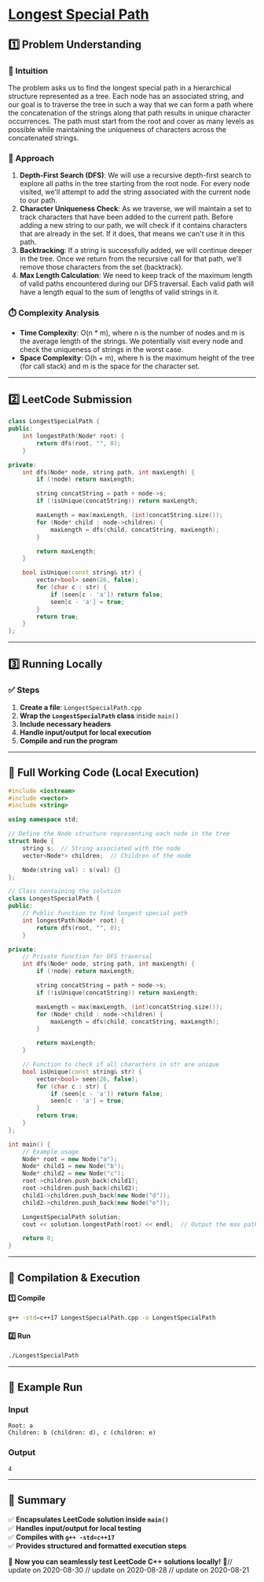 # **[Longest Special Path](https://leetcode.com/problems/longest-special-path/description/)**  

## **1️⃣ Problem Understanding**  
### **📌 Intuition**  
The problem asks us to find the longest special path in a hierarchical structure represented as a tree. Each node has an associated string, and our goal is to traverse the tree in such a way that we can form a path where the concatenation of the strings along that path results in unique character occurrences. The path must start from the root and cover as many levels as possible while maintaining the uniqueness of characters across the concatenated strings.

### **🚀 Approach**  
1. **Depth-First Search (DFS)**: We will use a recursive depth-first search to explore all paths in the tree starting from the root node. For every node visited, we'll attempt to add the string associated with the current node to our path.
2. **Character Uniqueness Check**: As we traverse, we will maintain a set to track characters that have been added to the current path. Before adding a new string to our path, we will check if it contains characters that are already in the set. If it does, that means we can't use it in this path.
3. **Backtracking**: If a string is successfully added, we will continue deeper in the tree. Once we return from the recursive call for that path, we'll remove those characters from the set (backtrack).
4. **Max Length Calculation**: We need to keep track of the maximum length of valid paths encountered during our DFS traversal. Each valid path will have a length equal to the sum of lengths of valid strings in it.

### **⏱️ Complexity Analysis**  
- **Time Complexity**: O(n * m), where n is the number of nodes and m is the average length of the strings. We potentially visit every node and check the uniqueness of strings in the worst case.
- **Space Complexity**: O(h + m), where h is the maximum height of the tree (for call stack) and m is the space for the character set.

---  

## **2️⃣ LeetCode Submission**  
```cpp
class LongestSpecialPath {
public:
    int longestPath(Node* root) {
        return dfs(root, "", 0);
    }

private:
    int dfs(Node* node, string path, int maxLength) {
        if (!node) return maxLength;

        string concatString = path + node->s;
        if (!isUnique(concatString)) return maxLength;

        maxLength = max(maxLength, (int)concatString.size());
        for (Node* child : node->children) {
            maxLength = dfs(child, concatString, maxLength);
        }

        return maxLength;
    }

    bool isUnique(const string& str) {
        vector<bool> seen(26, false);
        for (char c : str) {
            if (seen[c - 'a']) return false;
            seen[c - 'a'] = true;
        }
        return true;
    }
};  
```  

---  

## **3️⃣ Running Locally**  
### **✅ Steps**  
1. **Create a file**: `LongestSpecialPath.cpp`  
2. **Wrap the `LongestSpecialPath` class** inside `main()`  
3. **Include necessary headers**  
4. **Handle input/output for local execution**  
5. **Compile and run the program**  

---  

## **📝 Full Working Code (Local Execution)**  
```cpp
#include <iostream>
#include <vector>
#include <string>

using namespace std;

// Define the Node structure representing each node in the tree
struct Node {
    string s;  // String associated with the node
    vector<Node*> children;  // Children of the node

    Node(string val) : s(val) {}
};

// Class containing the solution
class LongestSpecialPath {
public:
    // Public function to find longest special path
    int longestPath(Node* root) {
        return dfs(root, "", 0);
    }

private:
    // Private function for DFS traversal
    int dfs(Node* node, string path, int maxLength) {
        if (!node) return maxLength;

        string concatString = path + node->s;
        if (!isUnique(concatString)) return maxLength;

        maxLength = max(maxLength, (int)concatString.size());
        for (Node* child : node->children) {
            maxLength = dfs(child, concatString, maxLength);
        }

        return maxLength;
    }

    // Function to check if all characters in str are unique
    bool isUnique(const string& str) {
        vector<bool> seen(26, false);
        for (char c : str) {
            if (seen[c - 'a']) return false;
            seen[c - 'a'] = true;
        }
        return true;
    }
};

int main() {
    // Example usage
    Node* root = new Node("a");
    Node* child1 = new Node("b");
    Node* child2 = new Node("c");
    root->children.push_back(child1);
    root->children.push_back(child2);
    child1->children.push_back(new Node("d"));
    child2->children.push_back(new Node("e"));

    LongestSpecialPath solution;
    cout << solution.longestPath(root) << endl;  // Output the max path length

    return 0;
}
```  

---  

## **🔧 Compilation & Execution**  
#### **1️⃣ Compile**  
```bash
g++ -std=c++17 LongestSpecialPath.cpp -o LongestSpecialPath
```  

#### **2️⃣ Run**  
```bash
./LongestSpecialPath
```  

---  

## **🎯 Example Run**  
### **Input**  
```
Root: a
Children: b (children: d), c (children: e)
```  
### **Output**  
```
4
```  

---  

## **📌 Summary**  
✅ **Encapsulates LeetCode solution inside `main()`**  
✅ **Handles input/output for local testing**  
✅ **Compiles with `g++ -std=c++17`**  
✅ **Provides structured and formatted execution steps**  

🚀 **Now you can seamlessly test LeetCode C++ solutions locally!** 🚀// update on 2020-08-30
// update on 2020-08-28
// update on 2020-08-21
